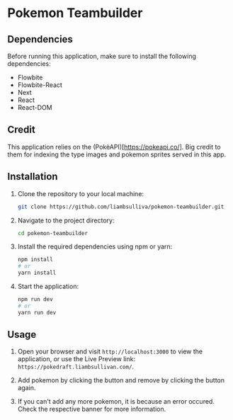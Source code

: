 # Pokemon Teambuilder

## Dependencies
Before running this application, make sure to install the following dependencies:

- Flowbite
- Flowbite-React
- Next
- React
- React-DOM

## Credit
This application relies on the (PokèAPI)[https://pokeapi.co/]. Big credit to them for indexing the type images and pokemon sprites served in this app.

## Installation
1. Clone the repository to your local machine:
    ```bash
    git clone https://github.com/liambsulliva/pokemon-teambuilder.git
    ```

2. Navigate to the project directory:
    ```bash
    cd pokemon-teambuilder
    ```

3. Install the required dependencies using npm or yarn:
    ```bash
    npm install
    # or
    yarn install
    ```

4. Start the application:
    ```bash
    npm run dev
    # or
    yarn run dev
    ```

## Usage

1. Open your browser and visit `http://localhost:3000` to view the application, or use the Live Preview link: `https://pokedraft.liambsullivan.com/`.

2. Add pokemon by clicking the button and remove by clicking the button again.

3. If you can't add any more pokemon, it is because an error occured. Check the respective banner for more information.


